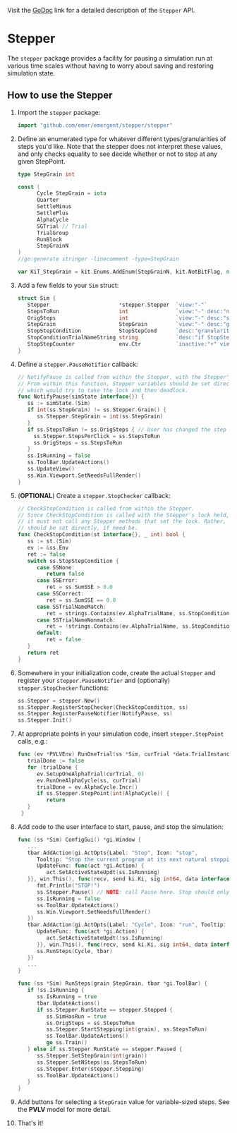 Visit the [GoDoc](https://godoc.org/github.com/emer/emergent/stepper) link for a detailed description of the `Stepper` API.

# Stepper

The `stepper` package provides a facility for pausing a simulation run at various time scales without having to
worry about saving and restoring simulation state.

## How to use the Stepper

1. Import the `stepper` package:

    ```go
   import "github.com/emer/emergent/stepper/stepper"

2. Define an enumerated type for whatever different types/granularities of steps you'd like. Note that the stepper
does not interpret these values, and only checks equality to see decide whether or not to stop at any given StepPoint.

   ```go
   type StepGrain int

   const (
	     Cycle StepGrain = iota
	     Quarter
	     SettleMinus
	     SettlePlus
	     AlphaCycle
	     SGTrial // Trial
	     TrialGroup
	     RunBlock
	     StepGrainN
   )
   //go:generate stringer -linecomment -type=StepGrain

   var KiT_StepGrain = kit.Enums.AddEnum(StepGrainN, kit.NotBitFlag, nil)

3. Add a few fields to your `Sim` struct:

   ```go
   struct Sim {
      Stepper                      *stepper.Stepper  `view:"-"`        
      StepsToRun                   int               `view:"-" desc:"number of StopStepGrain steps to execute before stopping"`
      OrigSteps                    int               `view:"-" desc:"saved number of StopStepGrain steps to execute before stopping"`
      StepGrain                    StepGrain         `view:"-" desc:"granularity for the Step command"`
      StopStepCondition            StopStepCond      `desc:"granularity for conditional stop"`
      StopConditionTrialNameString string            `desc:"if StopStepCond is TrialName or NotTrialName, this string is used for matching the current AlphaTrialName"`
      StopStepCounter              env.Ctr           `inactive:"+" view:"-" desc:"number of times we've hit whatever StopStepGrain is set to'"`
   }

4. Define a `stepper.PauseNotifier` callback:

   ```go
   // NotifyPause is called from within the Stepper, with the Stepper's lock held.
   // From within this function, Stepper variables should be set directly, rather than calling Stepper methods,
   // which would try to take the lock and then deadlock.
   func NotifyPause(simState interface{}) {
      ss := simState.(Sim)
      if int(ss.StepGrain) != ss.Stepper.Grain() {
         ss.Stepper.StepGrain = int(ss.StepGrain)
      }
      if ss.StepsToRun != ss.OrigSteps { // User has changed the step count while running
        ss.Stepper.StepsPerClick = ss.StepsToRun
        ss.OrigSteps = ss.StepsToRun
      }
      ss.IsRunning = false
      ss.ToolBar.UpdateActions()
      ss.UpdateView()
      ss.Win.Viewport.SetNeedsFullRender()
   }

5. (__OPTIONAL__) Create a `stepper.StopChecker` callback:

    ```go
    // CheckStopCondition is called from within the Stepper.
    // Since CheckStopCondition is called with the Stepper's lock held,
    // it must not call any Stepper methods that set the lock. Rather, Stepper variables
    // should be set directly, if need be.
    func CheckStopCondition(st interface{}, _ int) bool {
       ss := st.(Sim)
       ev := &ss.Env
       ret := false
       switch ss.StopStepCondition {
          case SSNone:
             return false
          case SSError:
             ret = ss.SumSSE > 0.0
          case SSCorrect:
             ret = ss.SumSSE == 0.0
          case SSTrialNameMatch:
             ret = strings.Contains(ev.AlphaTrialName, ss.StopConditionTrialNameString)
          case SSTrialNameNonmatch:
             ret = !strings.Contains(ev.AlphaTrialName, ss.StopConditionTrialNameString)
          default:
             ret = false
       }
       return ret
    }

6. Somewhere in your initialization code, create the actual `Stepper` and register your `stepper.PauseNotifier`
and (optionally) `stepper.StopChecker` functions:

   ```go
   ss.Stepper = stepper.New()
   ss.Stepper.RegisterStopChecker(CheckStopCondition, ss)
   ss.Stepper.RegisterPauseNotifier(NotifyPause, ss)
   ss.Stepper.Init()

7. At appropriate points in your simulation code, insert `stepper.StepPoint` calls, e.g.:

   ```go
   func (ev *PVLVEnv) RunOneTrial(ss *Sim, curTrial *data.TrialInstance) {
      trialDone := false
      for !trialDone {
         ev.SetupOneAlphaTrial(curTrial, 0)
         ev.RunOneAlphaCycle(ss, curTrial)
         trialDone = ev.AlphaCycle.Incr()
         if ss.Stepper.StepPoint(int(AlphaCycle)) {
            return
      }
	}

8. Add code to the user interface to start, pause, and stop the simulation:

   ```go
   func (ss *Sim) ConfigGui() *gi.Window {
      ...
      tbar.AddAction(gi.ActOpts{Label: "Stop", Icon: "stop",
         Tooltip: "Stop the current program at its next natural stopping point (i.e., cleanly stopping when appropriate chunks of computation have completed).",
         UpdateFunc: func(act *gi.Action) {
            act.SetActiveStateUpdt(ss.IsRunning)
      }}, win.This(), func(recv, send ki.Ki, sig int64, data interface{}) {
         fmt.Println("STOP!")
         ss.Stepper.Pause() // NOTE: call Pause here. Stop should only be called when starting over for a new run
         ss.IsRunning = false
         ss.ToolBar.UpdateActions()
         ss.Win.Viewport.SetNeedsFullRender()
      })
      tbar.AddAction(gi.ActOpts{Label: "Cycle", Icon: "run", Tooltip: "Step to the end of a Cycle.",
         UpdateFunc: func(act *gi.Action) {
            act.SetActiveStateUpdt(!ss.IsRunning)
         }}, win.This(), func(recv, send ki.Ki, sig int64, data interface{}) {
         ss.RunSteps(Cycle, tbar)
      })
      ...
   }
   
   func (ss *Sim) RunSteps(grain StepGrain, tbar *gi.ToolBar) {
      if !ss.IsRunning {
         ss.IsRunning = true
         tbar.UpdateActions()
         if ss.Stepper.RunState == stepper.Stopped {
            ss.SimHasRun = true
            ss.OrigSteps = ss.StepsToRun
            ss.Stepper.StartStepping(int(grain), ss.StepsToRun)
            ss.ToolBar.UpdateActions()
            go ss.Train()
      } else if ss.Stepper.RunState == stepper.Paused {
         ss.Stepper.SetStepGrain(int(grain))
         ss.Stepper.SetNSteps(ss.StepsToRun)
         ss.Stepper.Enter(stepper.Stepping)
         ss.ToolBar.UpdateActions()
      }
   }

9. Add buttons for selecting a `StepGrain` value for variable-sized steps. See the __PVLV__ model for more detail.

10. That's it!
